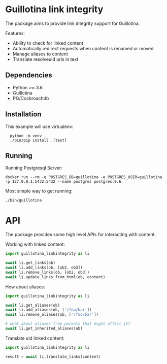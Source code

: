 # Guillotina link integrity

The package aims to provide link integrity support for Guillotina.

Features:
- Ability to check for linked content
- Automatically redirect requests when content is renamed or moved
- Manage aliases to content
- Translate resolveuid urls in text


## Dependencies

- Python >= 3.6
- Guillotina
- PG/Cockroachdb


## Installation

This example will use virtualenv:

```
  python -m venv .
  ./bin/pip install .[test]
```


## Running

Running Postgresql Server:

```
docker run --rm -e POSTGRES_DB=guillotina -e POSTGRES_USER=guillotina -p 127.0.0.1:5432:5432 --name postgres postgres:9.6
```


Most simple way to get running:

```
./bin/guillotina
```


# API

The package provides some high level APIs for interacting with content.

Working with linked content:

```python
import guillotina_linkintegrity as li

await li.get_links(ob)
await li.add_links(ob, [ob2, ob3])
await li.remove_links(ob, [ob2, ob3])
await li.update_links_from_html(ob, content)
```

How about aliases:

```python
import guillotina_linkintegrity as li

await li.get_aliases(ob)
await li.add_aliases(ob, ['/foo/bar'])
await li.remove_aliases(ob, ['/foo/bar'])

# what about aliases from parents that might affect it?
await li.get_inherited_aliases(ob)
```

Translate uid linked content:

```python
import guillotina_linkintegrity as li

result = await li.translate_links(content)
```
